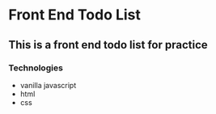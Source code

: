 # Front End Todo List

## This is a front end todo list for practice

### Technologies

- vanilla javascript
- html
- css